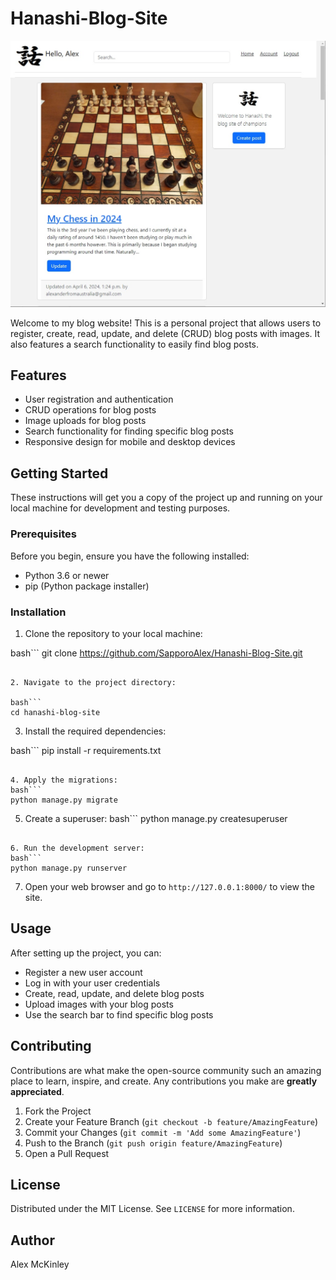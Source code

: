# Hanashi-Blog-Site
![Preview Image](Preview.jpg)

Welcome to my blog website! This is a personal project that allows users to register, create, read, update, and delete (CRUD) blog posts with images. It also features a search functionality to easily find blog posts.

## Features

- User registration and authentication
- CRUD operations for blog posts
- Image uploads for blog posts
- Search functionality for finding specific blog posts
- Responsive design for mobile and desktop devices

## Getting Started

These instructions will get you a copy of the project up and running on your local machine for development and testing purposes.

### Prerequisites

Before you begin, ensure you have the following installed:

- Python 3.6 or newer
- pip (Python package installer)

### Installation

1. Clone the repository to your local machine:

bash```
git clone https://github.com/SapporoAlex/Hanashi-Blog-Site.git
```

2. Navigate to the project directory:

bash```
cd hanashi-blog-site
```


3. Install the required dependencies:

bash```
pip install -r requirements.txt
```

4. Apply the migrations:
bash```
python manage.py migrate
```

5. Create a superuser:
bash```
python manage.py createsuperuser
```

6. Run the development server:
bash```
python manage.py runserver
```

7. Open your web browser and go to `http://127.0.0.1:8000/` to view the site.

## Usage

After setting up the project, you can:

- Register a new user account
- Log in with your user credentials
- Create, read, update, and delete blog posts
- Upload images with your blog posts
- Use the search bar to find specific blog posts

## Contributing

Contributions are what make the open-source community such an amazing place to learn, inspire, and create. Any contributions you make are **greatly appreciated**.

1. Fork the Project
2. Create your Feature Branch (`git checkout -b feature/AmazingFeature`)
3. Commit your Changes (`git commit -m 'Add some AmazingFeature'`)
4. Push to the Branch (`git push origin feature/AmazingFeature`)
5. Open a Pull Request

## License

Distributed under the MIT License. See `LICENSE` for more information.

## Author
Alex McKinley
